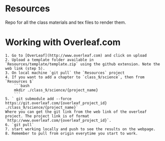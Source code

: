 # Resources
Repo for all the class materials and tex files to render them.

# Working with Overleaf.com

    1. Go to [OverLeaf](http://www.overleaf.com) and click on upload
    2. Upload a template folder available in `Resources/template/template.zip` using the github extension. Note the web link (step 5).
    3. On local machine `git pull` the `Resources` project
    4. If you want to add a chapter to `class_9/science`, then from `Resources $`
        ```bash
        mkdir ./class_9/science/{project_name}
        ```
    5. ` git submodule add --force https://git.overleaf.com/{overleaf_project_id} ./class_9/science/{project_name}`
    Where you can get the git link from the web link of the overleaf project. The project link is of format `http://www.overleaf.com/{overleaf_project_id}`.
    6. `git pull`
    7. start working locally and push to see the results on the webpage.
    8. Remember to pull from origin everytime you start to work.

    


